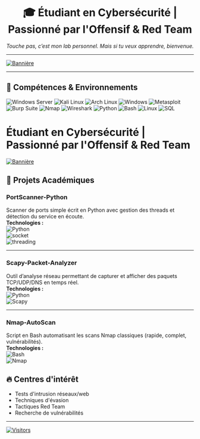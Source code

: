 <div align="center">
  <h1>🎓 Étudiant en Cybersécurité | Passionné par l'Offensif & Red Team</h1>
  <p><em>Touche pas, c’est mon lab personnel. Mais si tu veux apprendre, bienvenue.</em></p>
</div>

---

[![Bannière](https://user-images.githubusercontent.com/79813703/224882534-09d61d4f-f019-45af-819c-918c8a1d3b83.gif)](https://github.com/ilyass-moussa) 

---

## 🔧 Compétences & Environnements

![Windows Server](https://img.shields.io/badge/-Windows_Server-0078D6?logo=windows&logoColor=white)
![Kali Linux](https://img.shields.io/badge/-Kali_Linux-557C94?logo=kali-linux&logoColor=white)
![Arch Linux](https://img.shields.io/badge/-Arch_Linux-1793D1?logo=arch-linux&logoColor=white)
![Windows](https://img.shields.io/badge/-Windows-0078D6?logo=windows&logoColor=white)
![Metasploit](https://img.shields.io/badge/-Metasploit-FF0000?logo=metasploit&logoColor=white)
![Burp Suite](https://img.shields.io/badge/-Burp_Suite-F47C20?logo=burp-suite&logoColor=white)
![Nmap](https://img.shields.io/badge/-Nmap-4F5D95?logo=nmap&logoColor=white)
![Wireshark](https://img.shields.io/badge/-Wireshark-1679A7?logo=wireshark&logoColor=white)
![Python](https://img.shields.io/badge/-Python-3776AB?logo=python&logoColor=white)
![Bash](https://img.shields.io/badge/-Bash-121011?logo=gnu-bash&logoColor=white)
![Linux](https://img.shields.io/badge/-Linux-FCC624?logo=linux&logoColor=black)
![SQL](https://img.shields.io/badge/-SQL-4479A1?logo=mysql&logoColor=white)

# Étudiant en Cybersécurité | Passionné par l'Offensif & Red Team

[![Bannière](https://user-images.githubusercontent.com/79813703/224882534-09d61d4f-f019-45af-819c-918c8a1d3b83.gif)](https://github.com/ilyass-moussa)

## 🚀 Projets Académiques

### PortScanner-Python  
Scanner de ports simple écrit en Python avec gestion des threads et détection du service en écoute.  
**Technologies :**  
![Python](https://img.shields.io/badge/Python-3776AB)   
![socket](https://img.shields.io/badge/socket-5C94FB)   
![threading](https://img.shields.io/badge/threading-4B8F75)   

---

### Scapy-Packet-Analyzer  
Outil d’analyse réseau permettant de capturer et afficher des paquets TCP/UDP/DNS en temps réel.  
**Technologies :**  
![Python](https://img.shields.io/badge/Python-3776AB)   
![Scapy](https://img.shields.io/badge/Scapy-3A8FCD)   

---

### Nmap-AutoScan   
Script en Bash automatisant les scans Nmap classiques (rapide, complet, vulnérabilités).  
**Technologies :**  
![Bash](https://img.shields.io/badge/Bash-4EAA25)   
![Nmap](https://img.shields.io/badge/Nmap-4F5D95) 

## 🔥 Centres d'intérêt
- Tests d'intrusion réseaux/web
- Techniques d'évasion
- Tactiques Red Team
- Recherche de vulnérabilités

---

[![Visitors](https://visitor-badge.laobi.icu/badge?page_id=ilyass-moussa.ilyass-moussa)](https://github.com/ilyass-moussa)
